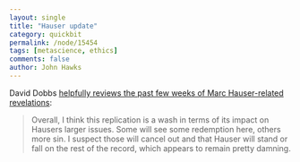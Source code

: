 ```yaml
---
layout: single 
title: "Hauser update" 
category: quickbit
permalink: /node/15454
tags: [metascience, ethics] 
comments: false 
author: John Hawks 
---
```


David Dobbs <a href="http://www.wired.com/wiredscience/2011/05/marc-hauser-news-a-settling-or-pre-quake-tremors/">helpfully reviews the past few weeks of Marc Hauser-related revelations</a>: 

<blockquote>Overall, I think this replication is a wash in terms of its impact on Hausers larger issues. Some will see some redemption here, others more sin. I suspect those will cancel out and that Hauser will stand or fall on the rest of the record, which appears to remain pretty damning.</blockquote>



